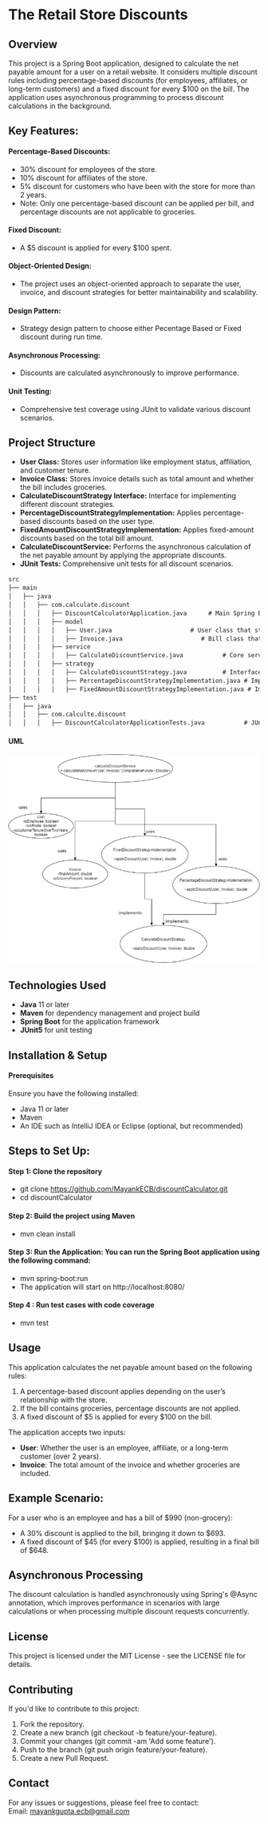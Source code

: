 
# The Retail Store Discounts




## Overview
This project is a Spring Boot application, designed to calculate the net payable amount for a user on a retail website. 
It considers multiple discount rules including percentage-based discounts (for employees, affiliates, or long-term customers) and a fixed discount for every $100 on the bill. 
The application uses asynchronous programming to process discount calculations in the background.

## Key Features:
#### Percentage-Based Discounts:
 - 30% discount for employees of the store.
 - 10% discount for affiliates of the store.
 - 5% discount for customers who have been with the store for more than 2 years.
 - Note: Only one percentage-based discount can be applied per bill, and percentage discounts are not applicable to groceries.

#### Fixed Discount:
 - A $5 discount is applied for every $100 spent.

#### Object-Oriented Design:
 - The project uses an object-oriented approach to separate the user, invoice, and discount strategies for better maintainability and scalability.

#### Design Pattern:
 - Strategy design pattern to choose either Pecentage Based or Fixed discount during run time.

#### Asynchronous Processing:
 - Discounts are calculated asynchronously to improve performance.

#### Unit Testing:
 - Comprehensive test coverage using JUnit to validate various discount scenarios.
      
## Project Structure
 - **User Class:** Stores user information like employment status, affiliation, and customer tenure.
 - **Invoice Class:** Stores invoice details such as total amount and whether the bill includes groceries.
 - **CalculateDiscountStrategy Interface:** Interface for implementing different discount strategies.
 - **PercentageDiscountStrategyImplementation:** Applies percentage-based discounts based on the user type.
 - **FixedAmountDiscountStrategyImplementation:** Applies fixed-amount discounts based on the total bill amount.
 - **CalculateDiscountService:** Performs the asynchronous calculation of the net payable amount by applying the appropriate discounts.
 - **JUnit Tests:** Comprehensive unit tests for all discount scenarios.

```md
src
├── main
│   ├── java
│   │   ├── com.calculate.discount
│   │   │   ├── DiscountCalculatorApplication.java      # Main Spring Boot Application Class
│   │   │   ├── model
│   │   │   │   ├── User.java                      # User class that stores user information
│   │   │   │   ├── Invoice.java                      # Bill class that stores the bill amount and type
│   │   │   ├── service
│   │   │   │   ├── CalculateDiscountService.java           # Core service to calculate discounts asynchronously
│   │   │   ├── strategy
│   │   │   │   ├── CalculateDiscountStrategy.java          # Interface for different discount strategies
│   │   │   │   ├── PercentageDiscountStrategyImplementation.java # Implementation for percentage-based discount
│   │   │   │   ├── FixedAmountDiscountStrategyImplementation.java # Implementation for fixed discount
├── test
│   ├── java
│   │   ├── com.calculte.discount
│   │   │   ├── DiscountCalculatorApplicationTests.java           # JUnit test cases for discount calculation
```

#### UML 
![alt text](https://github.com/MayankECB/discountCalculator/blob/master/src/main/resources/UML%20diagram.jpg?raw=true)


## Technologies Used
 - **Java** 11 or later
- **Maven** for dependency management and project build
- **Spring Boot** for the application framework
- **JUnit5** for unit testing

## Installation & Setup
#### Prerequisites
Ensure you have the following installed:
 - Java 11 or later
 - Maven
 - An IDE such as IntelliJ IDEA or Eclipse (optional, but recommended)

## Steps to Set Up:
#### Step 1: Clone the repository

 - git clone https://github.com/MayankECB/discountCalculator.git
 - cd discountCalculator

#### Step 2: Build the project using Maven
 - mvn clean install

#### Step 3: Run the Application: You can run the Spring Boot application using the following command:
 - mvn spring-boot:run
 - The application will start on http://localhost:8080/

#### Step 4 : Run test cases with code coverage
 - mvn test

## Usage
This application calculates the net payable amount based on the following rules:
<ol>
<li>A percentage-based discount applies depending on the user’s relationship with the store.</li>
<li>If the bill contains groceries, percentage discounts are not applied.</li>
<li>A fixed discount of $5 is applied for every $100 on the bill.</li>
</ol>
The application accepts two inputs:

 - **User**: Whether the user is an employee, affiliate, or a long-term customer (over 2 years).
 - **Invoice**: The total amount of the invoice and whether groceries are included.

## Example Scenario:
For a user who is an employee and has a bill of $990 (non-grocery):
 - A 30% discount is applied to the bill, bringing it down to $693.
 - A fixed discount of $45 (for every $100) is applied, resulting in a final bill of $648.

## Asynchronous Processing
The discount calculation is handled asynchronously using Spring's @Async annotation, which improves performance in scenarios with large calculations or when processing multiple discount requests concurrently.

## License
This project is licensed under the MIT License - see the LICENSE file for details.

## Contributing
If you'd like to contribute to this project:
<ol>
 <li>Fork the repository.</li>
 <li>Create a new branch (git checkout -b feature/your-feature).</li>
 <li>Commit your changes (git commit -am 'Add some feature').</li>
 <li>Push to the branch (git push origin feature/your-feature).</li>
 <li>Create a new Pull Request.</li>
</ol>

## Contact
For any issues or suggestions, please feel free to contact:
<br>Email: mayankgupta.ecb@gmail.com</br>

